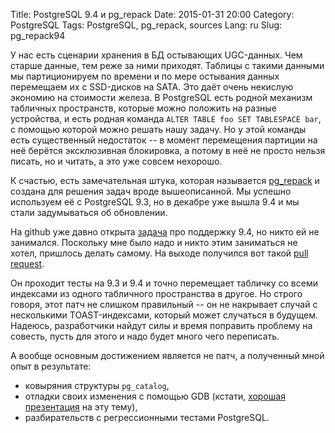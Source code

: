 Title: PostgreSQL 9.4 и pg_repack
Date: 2015-01-31 20:00
Category: PostgreSQL
Tags: PostgreSQL, pg_repack, sources
Lang: ru
Slug: pg_repack94

У нас есть сценарии хранения в БД остывающих UGC-данных. Чем старше данные,
тем реже за ними приходят. Таблицы с такими данными мы партиционируем по
времени и по мере остывания данных перемещаем их с SSD-дисков на SATA. Это
даёт очень некислую экономию на стоимости железа. В PostgreSQL есть родной
механизм табличных пространств, которые можно положить на
разные устройства, и есть родная команда `ALTER TABLE foo SET TABLESPACE bar`,
с помощью которой можно решать нашу задачу. Но у этой команды есть существенный
недостаток -- в момент перемещения партиции на неё берётся эксклюзивная блокировка,
а потому в неё не просто нельзя писать, но и читать, а это уже совсем нехорошо.

К счастью, есть замечательная штука, которая называется [pg_repack](http://reorg.github.io/pg_repack/)
и создана для решения задач вроде вышеописанной. Мы успешно используем её с
PostgreSQL 9.3, но в декабре уже вышла 9.4 и мы стали задумываться об обновлении.

На github уже давно открыта [задача](https://github.com/reorg/pg_repack/issues/16)
про поддержку 9.4, но никто ей не занимался. Поскольку мне было надо и никто
этим заниматься не хотел, пришлось делать самому. На выходе получился вот такой
[pull request](https://github.com/reorg/pg_repack/pull/34).

Он проходит тесты на 9.3 и 9.4 и точно перемещает табличку со всеми индексами
из одного табличного пространства в другое. Но строго говоря, этот патч не
слишком правильный -- он не накрывает случай с несколькими TOAST-индексами,
который может случаться в будущем. Надеюсь, разработчики найдут силы и время
поправить проблему на совесть, пусть для этого и надо будет много чего переписать.

А вообще основным достижением является не патч, а полученный мной опыт в результате:

* ковыряния структуры `pg_catalog`,
* отладки своих изменения с помощью GDB (кстати,
[хорошая презентация](http://www.pgcon.org/2014/schedule/attachments/321_pgcon2014-coredump.pdf)
на эту тему),
* разбирательств с регрeссионными тестами PostgreSQL.
